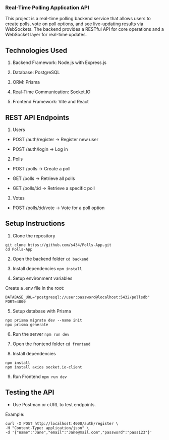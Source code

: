 ### Real-Time Polling Application API
This project is a real-time polling backend service that allows users to create polls, vote on poll options, and see live-updating results via WebSockets. The backend provides a RESTful API for core operations and a WebSocket layer for real-time updates.

## Technologies Used

1. Backend Framework: Node.js with Express.js

2. Database: PostgreSQL

3. ORM: Prisma

4. Real-Time Communication: Socket.IO

5. Frontend Framework: Vite and React
## REST API Endpoints
1. Users

- POST /auth/register → Register new user

- POST /auth/login → Log in

2. Polls

- POST /polls → Create a poll

- GET /polls → Retrieve all polls

- GET /polls/:id → Retrieve a specific poll

3. Votes

- POST /polls/:id/vote → Vote for a poll option

## Setup Instructions
1. Clone the repository
```
git clone https://github.com/s434/Polls-App.git
cd Polls-App
```

2. Open the backend folder
```cd backend```

3. Install dependencies
```npm install```

4. Setup environment variables

Create a .env file in the root:

```
DATABASE_URL="postgresql://user:password@localhost:5432/pollsdb"
PORT=4000
```

5. Setup database with Prisma
```
npx prisma migrate dev --name init
npx prisma generate
```

6. Run the server
```npm run dev```

7. Open the frontend folder
```cd frontend```

8. Install dependencies
```
npm install
npm install axios socket.io-client
```

9. Run Frontend
```npm run dev```

## Testing the API

- Use Postman or cURL to test endpoints.

Example:

```
curl -X POST http://localhost:4000/auth/register \
-H "Content-Type: application/json" \
-d '{"name":"Jane","email":"Jane@mail.com","password":"pass123"}'
```
